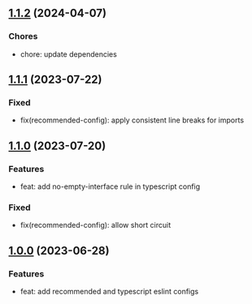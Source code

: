 ## [1.1.2](https://github.com/Kosrotoff/eslint-config-bondarenko-style/releases/tag/1.1.2) (2024-04-07)

### Chores

- chore: update dependencies

## [1.1.1](https://github.com/Kosrotoff/eslint-config-bondarenko-style/releases/tag/1.1.1) (2023-07-22)

### Fixed

- fix(recommended-config): apply consistent line breaks for imports

## [1.1.0](https://github.com/Kosrotoff/eslint-config-bondarenko-style/releases/tag/1.1.0) (2023-07-20)

### Features

- feat: add no-empty-interface rule in typescript config

### Fixed

- fix(recommended-config): allow short circuit

## [1.0.0](https://github.com/Kosrotoff/eslint-config-bondarenko-style/releases/tag/1.0.0) (2023-06-28)

### Features

- feat: add recommended and typescript eslint configs
